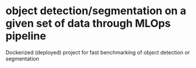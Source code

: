 # object detection/segmentation on a given set of data through MLOps pipeline
Dockerized (deployed) project for fast benchmarking of object detection or segmentation
